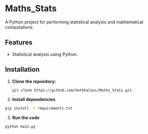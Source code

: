 # Maths_Stats

A Python project for performing statistical analysis and mathematical computations.

## Features

- Statistical analysis using Python.

## Installation

1. **Clone the repository:**
   ```bash
   git clone https://github.com/hetbhalani/Maths_Stats.git
   ````
2. **Install dependencies**
```bash
pip install -r requirements.txt
```
3. **Run the code**
```bash
python main.py
```
   
